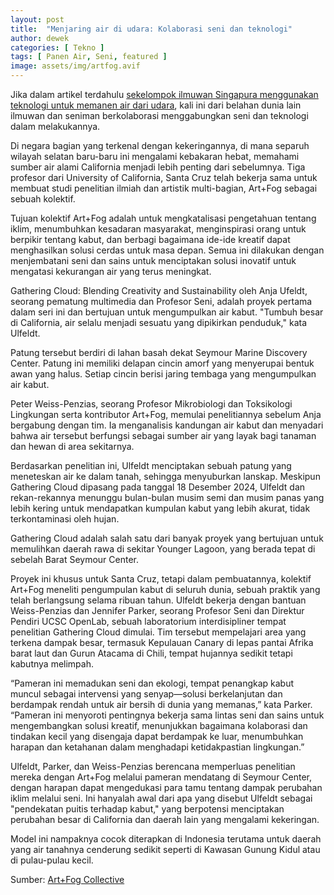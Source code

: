 ```yaml
---
layout: post
title:  "Menjaring air di udara: Kolaborasi seni dan teknologi"
author: dewek
categories: [ Tekno ]
tags: [ Panen Air, Seni, featured ]
image: assets/img/artfog.avif
---
```


Jika dalam artikel terdahulu [sekelompok ilmuwan Singapura menggunakan teknologi untuk memanen air dari udara](/202501/nus-panen-air), kali ini dari belahan dunia lain ilmuwan dan seniman berkolaborasi menggabungkan seni dan teknologi dalam melakukannya.

Di negara bagian yang terkenal dengan kekeringannya, di mana separuh wilayah selatan baru-baru ini mengalami kebakaran hebat, memahami sumber air alami California menjadi lebih penting dari sebelumnya. Tiga profesor dari University of California, Santa Cruz telah bekerja sama untuk membuat studi penelitian ilmiah dan artistik multi-bagian, Art+Fog sebagai sebuah kolektif.

Tujuan kolektif Art+Fog adalah untuk mengkatalisasi pengetahuan tentang iklim, menumbuhkan kesadaran masyarakat, menginspirasi orang untuk berpikir tentang kabut, dan berbagi bagaimana ide-ide kreatif dapat menghasilkan solusi cerdas untuk masa depan. Semua ini dilakukan dengan menjembatani seni dan sains untuk menciptakan solusi inovatif untuk mengatasi kekurangan air yang terus meningkat.

Gathering Cloud: Blending Creativity and Sustainability oleh Anja Ufeldt, seorang pematung multimedia dan Profesor Seni, adalah proyek pertama dalam seri ini dan bertujuan untuk mengumpulkan air kabut. "Tumbuh besar di California, air selalu menjadi sesuatu yang dipikirkan penduduk," kata Ulfeldt.

Patung tersebut berdiri di lahan basah dekat Seymour Marine Discovery Center. Patung ini memiliki delapan cincin amorf yang menyerupai bentuk awan yang halus. Setiap cincin berisi jaring tembaga yang mengumpulkan air kabut.

Peter Weiss-Penzias, seorang Profesor Mikrobiologi dan Toksikologi Lingkungan serta kontributor Art+Fog, memulai penelitiannya sebelum Anja bergabung dengan tim. Ia menganalisis kandungan air kabut dan menyadari bahwa air tersebut berfungsi sebagai sumber air yang layak bagi tanaman dan hewan di area sekitarnya.

Berdasarkan penelitian ini, Ulfeldt menciptakan sebuah patung yang meneteskan air ke dalam tanah, sehingga menyuburkan lanskap. Meskipun Gathering Cloud dipasang pada tanggal 18 Desember 2024, Ulfeldt dan rekan-rekannya menunggu bulan-bulan musim semi dan musim panas yang lebih kering untuk mendapatkan kumpulan kabut yang lebih akurat, tidak terkontaminasi oleh hujan.

Gathering Cloud adalah salah satu dari banyak proyek yang bertujuan untuk memulihkan daerah rawa di sekitar Younger Lagoon, yang berada tepat di sebelah Barat Seymour Center.

Proyek ini khusus untuk Santa Cruz, tetapi dalam pembuatannya, kolektif Art+Fog meneliti pengumpulan kabut di seluruh dunia, sebuah praktik yang telah berlangsung selama ribuan tahun. Ulfeldt bekerja dengan bantuan Weiss-Penzias dan Jennifer Parker, seorang Profesor Seni dan Direktur Pendiri UCSC OpenLab, sebuah laboratorium interdisipliner tempat penelitian Gathering Cloud dimulai. Tim tersebut mempelajari area yang terkena dampak besar, termasuk Kepulauan Canary di lepas pantai Afrika barat laut dan Gurun Atacama di Chili, tempat hujannya sedikit tetapi kabutnya melimpah.

“Pameran ini memadukan seni dan ekologi, tempat penangkap kabut muncul sebagai intervensi yang senyap—solusi berkelanjutan dan berdampak rendah untuk air bersih di dunia yang memanas,” kata Parker. “Pameran ini menyoroti pentingnya bekerja sama lintas seni dan sains untuk mengembangkan solusi kreatif, menunjukkan bagaimana kolaborasi dan tindakan kecil yang disengaja dapat berdampak ke luar, menumbuhkan harapan dan ketahanan dalam menghadapi ketidakpastian lingkungan.”

Ulfeldt, Parker, dan Weiss-Penzias berencana memperluas penelitian mereka dengan Art+Fog melalui pameran mendatang di Seymour Center, dengan harapan dapat mengedukasi para tamu tentang dampak perubahan iklim melalui seni. Ini hanyalah awal dari apa yang disebut Ulfeldt sebagai "pendekatan puitis terhadap kabut," yang berpotensi menciptakan perubahan besar di California dan daerah lain yang mengalami kekeringan.

Model ini nampaknya cocok diterapkan di Indonesia terutama untuk daerah yang air tanahnya cenderung sedikit seperti di Kawasan Gunung Kidul atau di pulau-pulau kecil.

Sumber: [Art+Fog Collective](https://openlabresearch.com/artfog-collective-harvesting-water-from-the-sky)